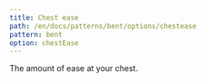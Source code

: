 ```yaml
---
title: Chest ease
path: /en/docs/patterns/bent/options/chestease
pattern: bent
option: chestEase
---
```


The amount of ease at your chest.